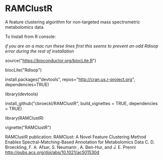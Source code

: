RAMClustR
=========

A feature clustering algorithm for non-targeted mass spectrometric metabolomics data.

To Install from R console:


_if you are on a mac run these lines first 
this seems to prevent an odd Rdisop error during the rest of installation_

source("https://bioconductor.org/biocLite.R")

biocLite("Rdisop")




install.packages("devtools", repos="http://cran.us.r-project.org", dependencies=TRUE) 

library(devtools)  

install_github("cbroeckl/RAMClustR", build_vignettes = TRUE, dependencies = TRUE) 

library(RAMClustR) 

vignette("RAMClustR")

RAMClustR publication:
RAMClust: A Novel Feature Clustering Method Enables Spectral-Matching-Based Annotation for Metabolomics Data
C. D. Broeckling, F. A. Afsar, S. Neumann , A. Ben-Hur, and J. E. Prenni
http://pubs.acs.org/doi/abs/10.1021/ac501530d


